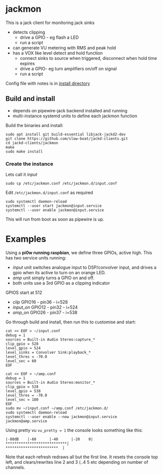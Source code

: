 # jackmon
This is a jack client for monitoring jack sinks

- detects clipping
    * drive a GPIO - eg flash a LED
    * run a script
- can generate VU metering with RMS and peak hold
- has a VOX like level detect and hold function
	- connect sinks to source when triggered, disconnect when hold time expires
	- drive a GPIO- eg turn amplifiers on/off on signal
	- run a script 

Config file with notes is in [install directory](./install/etc/jackmon.conf)

## Build and install
- depends on pipewire-jack backend installed and running
- multi-instance systemd units to define each jackmon function

Build the binaries and install:

```
sudo apt install git build-essential libjack-jackd2-dev
git clone https://github.com/slow-boat/jackd-clients.git
cd jackd-clients/jackmon
make
sudo make install
```

### Create the instance
Lets call it *input*

```
sudo cp /etc/jackmon.conf /etc/jackmon.d/input.conf
```

Edit `/etc/jackmon.d/input.conf` as required

```
sudo systemctl daemon-reload
systemctl --user start jackmon@input.service
systemctl --user enable jackmon@input.service
```

This will run from boot as soon as pipewire is up.

# Examples
Using a **pi0w running raspbian**, we define three GPIOs, active high. This has two service units running:

- *input* unit switches analogue input to DSP/convolver input, and drives a gpio when its active to turn on an orange LED.
- *amp* unit simply turns a GPIO on and off.
- both units use a 3rd GPIO as a clipping indicator

GPIOS start at 512

- *clip* GPIO16 - pin36 - i=528
- *input_on* GPIO12 - pin32 - i=524 
- *amp_on* GPIO26 - pin37 - i=538

Go through build and install, then run this to customise and start:

```
cat << EOF > ~/input.conf
debug = 1
sources = Built-in Audio Stereo:capture_*
clip_gpio = 528
level_gpio = 524
level_sinks = Convolver Sink:playback_*
level_thres = -70.0
level_sec = 60
EOF

cat << EOF > ~/amp.conf
debug = 1
sources = Built-in Audio Stereo:monitor_*
clip_gpio = 528
level_gpio = 538
level_thres = -70.0
level_sec = 180
EOF
sudo mv ~/input.conf ~/amp.conf /etc/jackmon.d/
sudo systemctl daemon-reload
systemctl --user enable --now jackmon@input.service jackmon@amp.service
```

Using pretty vu `vu_pretty = 1` the console looks something like this:

```
|-80dB    |-60      |-40      |-20    0|
****************************|
************************  |
```

Note that each refresh redraws all but the first line. It resets the console top left, and clears/rewrites line 2 and 3 (..4 5 etc depending on number of channels.

